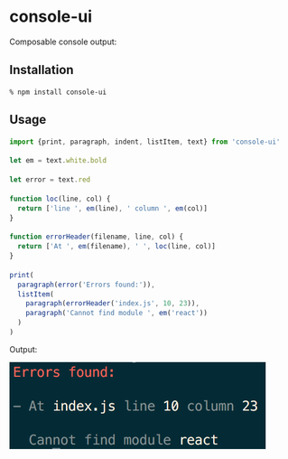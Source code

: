 # console-ui

Composable console output:

## Installation

```
% npm install console-ui
```

## Usage

```js
import {print, paragraph, indent, listItem, text} from 'console-ui'

let em = text.white.bold

let error = text.red

function loc(line, col) {
  return ['line ', em(line), ' column ', em(col)]
}

function errorHeader(filename, line, col) {
  return ['At ', em(filename), ' ', loc(line, col)]
}

print(
  paragraph(error('Errors found:')),
  listItem(
    paragraph(errorHeader('index.js', 10, 23)),
    paragraph('Cannot find module ', em('react'))
  )
)
```

Output:

![output][output]

[output]: test.png
